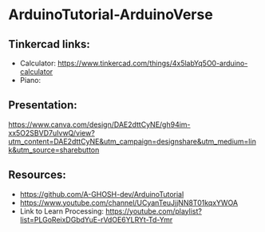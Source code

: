# ArduinoTutorial-ArduinoVerse

## Tinkercad links:
- Calculator: https://www.tinkercad.com/things/4x5labYq5O0-arduino-calculator
- Piano:   

## Presentation:
https://www.canva.com/design/DAE2dttCyNE/gh94im-xx5O2SBVD7uIvwQ/view?utm_content=DAE2dttCyNE&utm_campaign=designshare&utm_medium=link&utm_source=sharebutton

## Resources:
- https://github.com/A-GHOSH-dev/ArduinoTutorial
- https://www.youtube.com/channel/UCyanTeuJjjNN8T01kqxYWOA
- Link to Learn Processing: https://youtube.com/playlist?list=PLGoReixDGbdYuE-rVdOE6YLRYt-Td-Ymr
